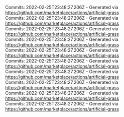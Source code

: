Commits: 2022-02-25T23:48:27.206Z - Generated via https://github.com/marketplace/actions/artificial-grass
<br>
Commits: 2022-02-25T23:48:27.206Z - Generated via https://github.com/marketplace/actions/artificial-grass
<br>
Commits: 2022-02-25T23:48:27.206Z - Generated via https://github.com/marketplace/actions/artificial-grass
<br>
Commits: 2022-02-25T23:48:27.206Z - Generated via https://github.com/marketplace/actions/artificial-grass
<br>
Commits: 2022-02-25T23:48:27.206Z - Generated via https://github.com/marketplace/actions/artificial-grass
<br>
Commits: 2022-02-25T23:48:27.206Z - Generated via https://github.com/marketplace/actions/artificial-grass
<br>
Commits: 2022-02-25T23:48:27.206Z - Generated via https://github.com/marketplace/actions/artificial-grass
<br>
Commits: 2022-02-25T23:48:27.206Z - Generated via https://github.com/marketplace/actions/artificial-grass
<br>
Commits: 2022-02-25T23:48:27.206Z - Generated via https://github.com/marketplace/actions/artificial-grass
<br>
Commits: 2022-02-25T23:48:27.206Z - Generated via https://github.com/marketplace/actions/artificial-grass
<br>
